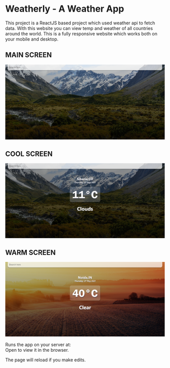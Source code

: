 # Weatherly - A Weather App

This project is a ReactJS based project which used weather api to fetch data. With this website you can view temp and weather of all countries around the world. This is a fully responsive website which works both on your mobile and desktop.


## MAIN SCREEN
![Main Screen](/images/main.PNG)



## COOL SCREEN 
![Cool Screen](/images/cold-screen.PNG)



## WARM SCREEN 
![Warm Screen](/images/warm-screen.PNG)


Runs the app on your server at: <br>
Open []() to view it in the browser.

The page will reload if you make edits. 
